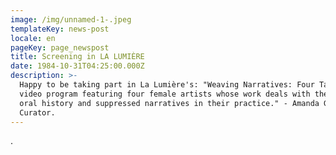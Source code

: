 ```yaml
---
image: /img/unnamed-1-.jpeg
templateKey: news-post
locale: en
pageKey: page_newspost
title: Screening in LA LUMIÈRE
date: 1984-10-31T04:25:00.000Z
description: >-
  Happy to be taking part in La Lumière's: "Weaving Narratives: Four Takes, a
  video program featuring four female artists whose work deals with themes of
  oral history and suppressed narratives in their practice." - Amanda Gutierrez,
  Curator.
---
```

.
